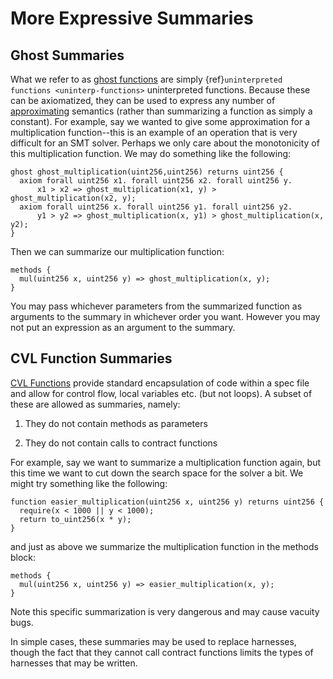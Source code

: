 More Expressive Summaries
=========================

Ghost Summaries
---------------

What we refer to as [ghost functions](../anatomy/ghostfunctions.md) are simply {ref}`uninterpreted functions <uninterp-functions>` uninterpreted functions. Because these can be axiomatized, they can be used to express any number of [approximating](approximation.md) semantics (rather than summarizing a function as simply a constant). For example, say we wanted to give some approximation for a multiplication function--this is an example of an operation that is very difficult for an SMT solver. Perhaps we only care about the monotonicity of this multiplication function. We may do something like the following:

```cvl
ghost ghost_multiplication(uint256,uint256) returns uint256 {
  axiom forall uint256 x1. forall uint256 x2. forall uint256 y. 
      x1 > x2 => ghost_multiplication(x1, y) > ghost_multiplication(x2, y);
  axiom forall uint256 x. forall uint256 y1. forall uint256 y2.
      y1 > y2 => ghost_multiplication(x, y1) > ghost_multiplication(x, y2);
}
```

Then we can summarize our multiplication function:

```cvl
methods {
  mul(uint256 x, uint256 y) => ghost_multiplication(x, y);
}
```

You may pass whichever parameters from the summarized function as arguments to the summary in whichever order you want. However you may not put an expression as an argument to the summary.

CVL Function Summaries
----------------------

[CVL Functions](../anatomy/functions.md) provide standard encapsulation of code within a spec file and allow for control flow, local variables etc. (but not loops). A subset of these are allowed as summaries, namely:

1.  They do not contain methods as parameters
    
2.  They do not contain calls to contract functions
    

For example, say we want to summarize a multiplication function again, but this time we want to cut down the search space for the solver a bit. We might try something like the following:

```cvl
function easier_multiplication(uint256 x, uint256 y) returns uint256 {
  require(x < 1000 || y < 1000);
  return to_uint256(x * y);
}
```

and just as above we summarize the multiplication function in the methods block:

```cvl
methods {
  mul(uint256 x, uint256 y) => easier_multiplication(x, y);
}
```

Note this specific summarization is very dangerous and may cause vacuity bugs.

In simple cases, these summaries may be used to replace harnesses, though the fact that they cannot call contract functions limits the types of harnesses that may be written.

